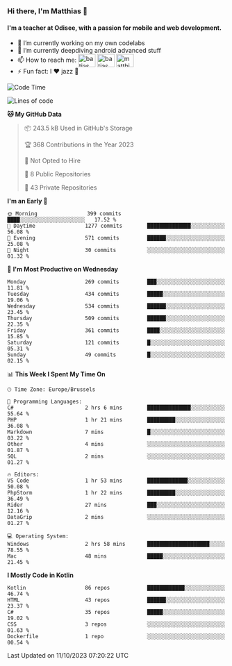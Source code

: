 ### Hi there, I'm Matthias 👋

#### I'm a teacher at Odisee, with a passion for mobile and web development.

- 🔭 I’m currently working on my own codelabs
- 🌱 I’m currently deepdiving android advanced stuff
- 📫 How to reach me: <a href="https://dev.to/batjas" target="_blank"><img align="center" src="https://raw.githubusercontent.com/rahuldkjain/github-profile-readme-generator/master/src/images/icons/Social/devto.svg" alt="batjas" height="30" width="40" /></a>
<a href="https://twitter.com/batjas" target="_blank"><img align="center" src="https://raw.githubusercontent.com/rahuldkjain/github-profile-readme-generator/master/src/images/icons/Social/twitter.svg" alt="batjas" height="30" width="40" /></a>
<a href="https://linkedin.com/in/matthiasdruwé" target="_blank"><img align="center" src="https://raw.githubusercontent.com/rahuldkjain/github-profile-readme-generator/master/src/images/icons/Social/linked-in-alt.svg" alt="matthiasdruwé" height="30" width="40" /></a>
- ⚡ Fun fact: I ❤ jazz 🎷


<!--START_SECTION:waka-->
![Code Time](http://img.shields.io/badge/Code%20Time-859%20hrs%2013%20mins-blue)

![Lines of code](https://img.shields.io/badge/From%20Hello%20World%20I%27ve%20Written-2.4%20million%20lines%20of%20code-blue)

**🐱 My GitHub Data** 

> 📦 243.5 kB Used in GitHub's Storage 
 > 
> 🏆 368 Contributions in the Year 2023
 > 
> 🚫 Not Opted to Hire
 > 
> 📜 8 Public Repositories 
 > 
> 🔑 43 Private Repositories 
 > 
**I'm an Early 🐤** 

```text
🌞 Morning                399 commits         ████░░░░░░░░░░░░░░░░░░░░░   17.52 % 
🌆 Daytime                1277 commits        ██████████████░░░░░░░░░░░   56.08 % 
🌃 Evening                571 commits         ██████░░░░░░░░░░░░░░░░░░░   25.08 % 
🌙 Night                  30 commits          ░░░░░░░░░░░░░░░░░░░░░░░░░   01.32 % 
```
📅 **I'm Most Productive on Wednesday** 

```text
Monday                   269 commits         ███░░░░░░░░░░░░░░░░░░░░░░   11.81 % 
Tuesday                  434 commits         █████░░░░░░░░░░░░░░░░░░░░   19.06 % 
Wednesday                534 commits         ██████░░░░░░░░░░░░░░░░░░░   23.45 % 
Thursday                 509 commits         ██████░░░░░░░░░░░░░░░░░░░   22.35 % 
Friday                   361 commits         ████░░░░░░░░░░░░░░░░░░░░░   15.85 % 
Saturday                 121 commits         █░░░░░░░░░░░░░░░░░░░░░░░░   05.31 % 
Sunday                   49 commits          █░░░░░░░░░░░░░░░░░░░░░░░░   02.15 % 
```


📊 **This Week I Spent My Time On** 

```text
🕑︎ Time Zone: Europe/Brussels

💬 Programming Languages: 
C#                       2 hrs 6 mins        ██████████████░░░░░░░░░░░   55.64 % 
PHP                      1 hr 21 mins        █████████░░░░░░░░░░░░░░░░   36.08 % 
Markdown                 7 mins              █░░░░░░░░░░░░░░░░░░░░░░░░   03.22 % 
Other                    4 mins              ░░░░░░░░░░░░░░░░░░░░░░░░░   01.87 % 
SQL                      2 mins              ░░░░░░░░░░░░░░░░░░░░░░░░░   01.27 % 

🔥 Editors: 
VS Code                  1 hr 53 mins        █████████████░░░░░░░░░░░░   50.08 % 
PhpStorm                 1 hr 22 mins        █████████░░░░░░░░░░░░░░░░   36.49 % 
Rider                    27 mins             ███░░░░░░░░░░░░░░░░░░░░░░   12.16 % 
DataGrip                 2 mins              ░░░░░░░░░░░░░░░░░░░░░░░░░   01.27 % 

💻 Operating System: 
Windows                  2 hrs 58 mins       ████████████████████░░░░░   78.55 % 
Mac                      48 mins             █████░░░░░░░░░░░░░░░░░░░░   21.45 % 
```

**I Mostly Code in Kotlin** 

```text
Kotlin                   86 repos            ████████████░░░░░░░░░░░░░   46.74 % 
HTML                     43 repos            ██████░░░░░░░░░░░░░░░░░░░   23.37 % 
C#                       35 repos            █████░░░░░░░░░░░░░░░░░░░░   19.02 % 
CSS                      3 repos             ░░░░░░░░░░░░░░░░░░░░░░░░░   01.63 % 
Dockerfile               1 repo              ░░░░░░░░░░░░░░░░░░░░░░░░░   00.54 % 
```




 Last Updated on 11/10/2023 07:20:22 UTC
<!--END_SECTION:waka-->
